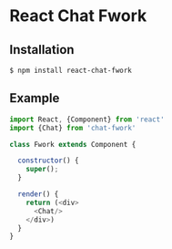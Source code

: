 # React Chat Fwork

## Installation

```
$ npm install react-chat-fwork
```

## Example

``` javascript
import React, {Component} from 'react'
import {Chat} from 'chat-fwork'

class Fwork extends Component {

  constructor() {
    super();
  }

  render() {
    return (<div>
      <Chat/>
    </div>)
  }
}
```
